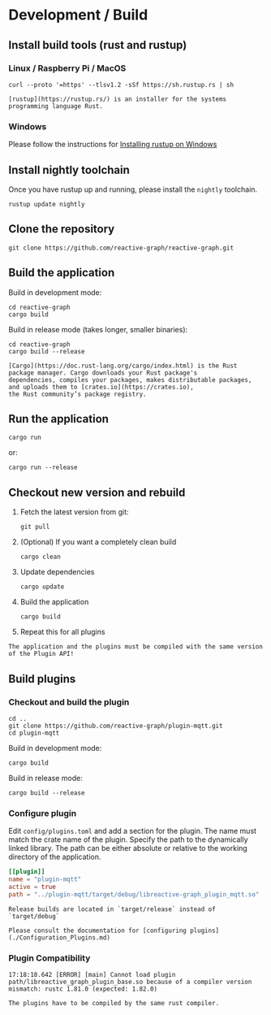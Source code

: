 # Development / Build

## Install build tools (rust and rustup)

### Linux / Raspberry Pi / MacOS

```shell
curl --proto '=https' --tlsv1.2 -sSf https://sh.rustup.rs | sh
```

```admonish info "Rustup"
[rustup](https://rustup.rs/) is an installer for the systems programming language Rust.
```

### Windows

Please follow the instructions
for [Installing rustup on Windows](https://rust-lang.github.io/rustup/installation/other.html)

## Install nightly toolchain

Once you have rustup up and running, please install the `nightly` toolchain.

```shell
rustup update nightly
```

## Clone the repository

```shell
git clone https://github.com/reactive-graph/reactive-graph.git
```

## Build the application

Build in development mode:

```shell
cd reactive-graph
cargo build
```

Build in release mode (takes longer, smaller binaries):

```shell
cd reactive-graph
cargo build --release
```

```admonish info "Cargo"
[Cargo](https://doc.rust-lang.org/cargo/index.html) is the Rust package manager. Cargo downloads your Rust package's
dependencies, compiles your packages, makes distributable packages, and uploads them to [crates.io](https://crates.io),
the Rust community’s package registry.
```

## Run the application

```shell
cargo run
```

or:

```shell
cargo run --release
```

## Checkout new version and rebuild

1. Fetch the latest version from git:
    ```shell
    git pull
    ```
2. (Optional) If you want a completely clean build
    ```shell
    cargo clean
    ```
3. Update dependencies
    ```shell
    cargo update
    ```
4. Build the application
    ```shell
    cargo build
    ```
5. Repeat this for all plugins

```admonish warning "Plugin API version must match"
The application and the plugins must be compiled with the same version of the Plugin API!
```

## Build plugins

### Checkout and build the plugin

 ```shell
 cd ..
 git clone https://github.com/reactive-graph/plugin-mqtt.git
 cd plugin-mqtt
 ```

Build in development mode:

 ```shell
 cargo build
 ```

Build in release mode:

```shell
cargo build --release
```

### Configure plugin

Edit `config/plugins.toml` and add a section for the plugin. The name must match the crate name of the plugin. Specify
the path to the dynamically linked library. The path can be either absolute or relative to the working directory of the
application.

```toml
[[plugin]]
name = "plugin-mqtt"
active = true
path = "../plugin-mqtt/target/debug/libreactive-graph_plugin_mqtt.so"
```

```admonish tip "Artifact Location"
Release builds are located in `target/release` instead of `target/debug`
```

```admonish info "Configure plugins"
Please consult the documentation for [configuring plugins](./Configuration_Plugins.md)
```

### Plugin Compatibility

```log
17:18:18.642 [ERROR] [main] Cannot load plugin path/libreactive_graph_plugin_base.so because of a compiler version mismatch: rustc 1.81.0 (expected: 1.82.0)
```

```admonish warning "Rust Compiler"
The plugins have to be compiled by the same rust compiler.
```
